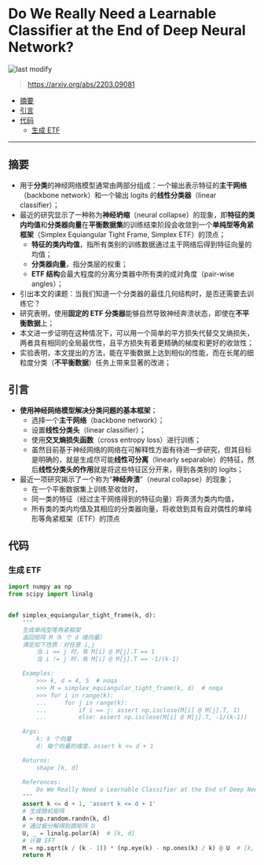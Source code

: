 Do We Really Need a Learnable Classifier at the End of Deep Neural Network?
===
<!--START_SECTION:badge-->

![last modify](https://img.shields.io/static/v1?label=last%20modify&message=2022-07-27%2014:30:06&color=yellowgreen&style=flat-square)

<!--END_SECTION:badge-->
> https://arxiv.org/abs/2203.09081

- [摘要](#摘要)
- [引言](#引言)
- [代码](#代码)
    - [生成 ETF](#生成-etf)

---

## 摘要
- 用于**分类**的神经网络模型通常由两部分组成：一个输出表示特征的**主干网络**（backbone network）和一个输出 logits 的**线性分类器**（linear classifier）；
- 最近的研究显示了一种称为**神经坍缩**（neural collapse）的现象，即**特征的类内均值**和**分类器向量**在**平衡数据集**的训练结束阶段会收敛到一个**单纯型等角紧框架**（Simplex Equiangular Tight Frame, Simplex ETF）的顶点；
    - **特征的类内均值**，指所有类别的训练数据通过主干网络后得到特征向量的均值；  
    - **分类器向量**，指分类层的权重；
    - **ETF 结构**会最大程度的分离分类器中所有类的成对角度（pair-wise angles）；
- 引出本文的课题：当我们知道一个分类器的最佳几何结构时，是否还需要去训练它？
- 研究表明，使用**固定的 ETF 分类器**能够自然导致神经奔溃状态，即使在**不平衡数据**上；
- 本文进一步证明在这种情况下，可以用一个简单的平方损失代替交叉熵损失，两者具有相同的全局最优性，且平方损失有着更精确的梯度和更好的收敛性；
- 实验表明，本文提出的方法，能在平衡数据上达到相似的性能，而在长尾的细粒度分类（**不平衡数据**）任务上带来显著的改进；


## 引言
- **使用神经网络模型解决分类问题的基本框架**；
    - 选择一个**主干网络**（backbone network）；
    - 设置**线性分类头**（linear classifier）；
    - 使用**交叉熵损失函数**（cross entropy loss）进行训练；
    - 虽然目前基于神经网络的网络在可解释性方面有待进一步研究，但其目标是明确的，就是生成尽可能**线性可分离**（linearly separable）的特征，然后**线性分类头的作用**就是将这些特征区分开来，得到各类别的 logits；
- 最近一项研究揭示了一个称为“**神经奔溃**”（neural collapse）的现象；
    - 在一个平衡数据集上训练至收敛时，
    - 同一类的特征（经过主干网络得到的特征向量）将奔溃为类内均值，
    - 所有类的类内均值及其相应的分类器向量，将收敛到具有自对偶性的单纯形等角紧框架（ETF）的顶点


## 代码

### 生成 ETF

```python
import numpy as np
from scipy import linalg


def simplex_equiangular_tight_frame(k, d):
    """
    生成单纯型等角紧框架
    返回矩阵 M（k 个 d 维向量）
    满足如下性质：对任意 i,j
        当 i == j 时，有 M[i] @ M[j].T == 1
        当 i != j 时，有 M[i] @ M[j].T == -1/(k-1)

    Examples:
        >>> k, d = 4, 5  # noqa
        >>> M = simplex_equiangular_tight_frame(k, d)  # noqa
        >>> for i in range(k):
        ...     for j in range(k):
        ...         if i == j: assert np.isclose(M[i] @ M[j].T, 1)
        ...         else: assert np.isclose(M[i] @ M[j].T, -1/(k-1))

    Args:
        k: k 个向量
        d: 每个向量的维度，assert k <= d + 1

    Returns: 
        shape [k, d]

    References:
        Do We Really Need a Learnable Classifier at the End of Deep Neural Network?
    """
    assert k <= d + 1, 'assert k <= d + 1'
    # 生成随机矩阵
    A = np.random.randn(k, d)
    # 通过极分解得到酉矩阵 U
    U, _ = linalg.polar(A)  # [k, d]
    # 计算 EFT
    M = np.sqrt(k / (k - 1)) * (np.eye(k) - np.ones(k) / k) @ U  # [k, d]
    return M
```
